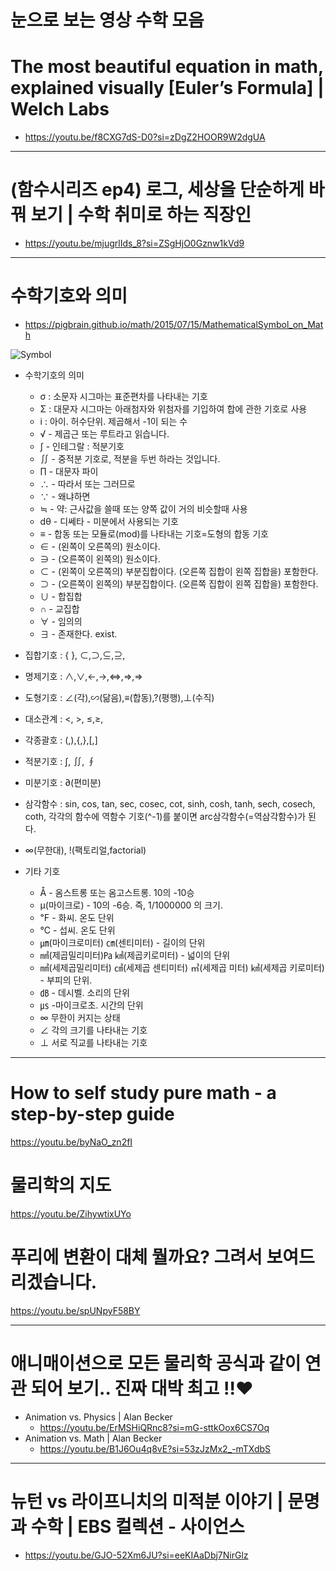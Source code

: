 # 눈으로 보는 영상 수학 모음

# The most beautiful equation in math, explained visually [Euler’s Formula] | Welch Labs
- https://youtu.be/f8CXG7dS-D0?si=zDgZ2HOOR9W2dgUA


<hr>

# (함수시리즈 ep4) 로그, 세상을 단순하게 바꿔 보기 | 수학 취미로 하는 직장인
- https://youtu.be/mjugrlIds_8?si=ZSgHjO0Gznw1kVd9


<hr>

# 수학기호와 의미

- https://pigbrain.github.io/math/2015/07/15/MathematicalSymbol_on_Math

![Symbol](https://github.com/YoungHaKim7/Cpp_Training/assets/67513038/652528c1-0c39-43a1-8013-69693b4f9dd4)

- 수학기호의 의미

  - σ : 소문자 시그마는 표준편차를 나타내는 기호
  - Σ : 대문자 시그마는 아래첨자와 위첨자를 기입하여 합에 관한 기호로 사용
  - i : 아이. 허수단위. 제곱해서 -1이 되는 수
  - √ - 제곱근 또는 루트라고 읽습니다.
  - ∫ - 인테그랄 : 적분기호
  - ∬ - 중적분 기호로, 적분을 두번 하라는 것입니다.
  - ∏ - 대문자 파이
  - ∴ - 따라서 또는 그러므로
  - ∵ - 왜냐하면
  - ≒ - 약: 근사값을 쓸때 또는 양쪽 값이 거의 비슷할때 사용
  - dθ - 디쎄타 - 미분에서 사용되는 기호
  - ≡ - 합동 또는 모듈로(mod)를 나타내는 기호=도형의 합동 기호
  - ∈ - (왼쪽이 오른쪽의) 원소이다.
  - ∋ - (오른쪽이 왼쪽의) 원소이다.
  - ⊂ - (왼쪽이 오른쪽의) 부분집합이다. (오른쪽 집합이 왼쪽 집합을) 포함한다.
  - ⊃ - (오른쪽이 왼쪽의) 부분집합이다. (오른쪽 집합이 왼쪽 집합을) 포함한다.
  - ∪ - 합집합
  - ∩ - 교집합
  - ∀ - 임의의
  - ∃ - 존재한다. exist.

- 집합기호 : { }, ⊂,⊃,⊆,⊇,
- 명제기호 : ∧,∨,←,→,⇔,⇒,⇒
- 도형기호 : ∠(각),∽(닮음),≡(합동),?(평행),⊥(수직)
- 대소관계 : <, >, ≤,≥,
- 각종괄호 : (,),{,},[,]
- 적분기호 : ∫, ∬, ∮
- 미분기호 : ∂(편미분)
- 삼각함수 : sin, cos, tan, sec, cosec, cot, sinh, cosh, tanh, sech, cosech, coth, 각각의 함수에 역함수 기호(^-1)를 붙이면 arc삼각함수(=역삼각함수)가 된다.
- ∞(무한대), !(팩토리얼,factorial)
- 기타 기호

  - Å - 옴스트롱 또는 옴고스트롱. 10의 -10승
  - μ(마이크로) - 10의 -6승. 즉, 1/1000000 의 크기.
  - ℉ - 화씨. 온도 단위
  - ℃ - 섭씨. 온도 단위
  - ㎛(마이크로미터) ㎝(센티미터) - 길이의 단위
  - ㎟(제곱밀리미터)㎩ ㎢(제곱키로미터) - 넓이의 단위
  - ㎣(세제곱밀리미터) ㎤(세제곱 센티미터) ㎥(세제곱 미터) ㎦(세제곱 키로미터) - 부피의 단위.
  - ㏈ - 데시벨. 소리의 단위
  - ㎲ -마이크로초. 시간의 단위
  - ∞ 무한이 커지는 상태
  - ∠ 각의 크기를 나타내는 기호
  - ⊥ 서로 직교를 나타내는 기호



<hr>

# How to self study pure math - a step-by-step guide

https://youtu.be/byNaO_zn2fI


# 물리학의 지도

https://youtu.be/ZihywtixUYo


# 푸리에 변환이 대체 뭘까요? 그려서 보여드리겠습니다.

https://youtu.be/spUNpyF58BY

<hr>

# 애니매이션으로 모든 물리학 공식과 같이 연관 되어 보기.. 진짜 대박 최고 !!❤
- Animation vs. Physics | Alan Becker
  - https://youtu.be/ErMSHiQRnc8?si=mG-sttkOox6CS7Oq
- Animation vs. Math | Alan Becker
  - https://youtu.be/B1J6Ou4q8vE?si=53zJzMx2_-mTXdbS


<hr>

# 뉴턴 vs 라이프니치의 미적분 이야기 | 문명과 수학 | EBS 컬렉션 - 사이언스
- https://youtu.be/GJO-52Xm6JU?si=eeKIAaDbj7NirGlz
